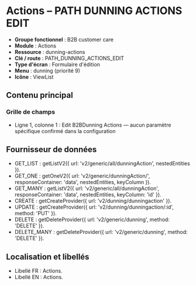 # Actions – PATH DUNNING ACTIONS EDIT

- **Groupe fonctionnel** : B2B customer care
- **Module** : Actions
- **Ressource** : dunning-actions
- **Clé / route** : PATH_DUNNING_ACTIONS_EDIT
- **Type d'écran** : Formulaire d'édition
- **Menu** : dunning (priorité 9)
- **Icône** : ViewList

## Contenu principal
### Grille de champs
- Ligne 1, colonne 1 : Edit B2BDunning Actions — aucun paramètre spécifique confirmé dans la configuration

## Fournisseur de données
- GET_LIST : getListV2({
  url: 'v2/generic/all/dunningAction',
  nestedEntities
}).
- GET_ONE : getOneV2({
  url: 'v2/generic/dunningAction/',
  responseContainer: 'data',
  nestedEntities,
  keyColumn
}).
- GET_MANY : getListV2({
  url: 'v2/generic/all/dunningAction',
  responseContainer: 'data',
  nestedEntities,
  keyColumn: 'id'
}).
- CREATE : getCreateProvider({
  url: 'v2/dunning/dunningaction'
}).
- UPDATE : getCreateProvider({
  url: 'v2/dunning/dunningaction/:id',
  method: 'PUT'
}).
- DELETE : getDeleteProvider({
  url: 'v2/generic/dunning',
  method: 'DELETE'
}).
- DELETE_MANY : getDeleteProvider({
  url: 'v2/generic/dunning',
  method: 'DELETE'
}).

## Localisation et libellés
- Libellé FR : Actions.
- Libellé EN : Actions.